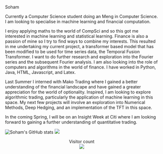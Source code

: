 Soham

Currently a Computer Science student doing an Meng in Computer Science. I am looking to specialise in machine learning and financial computation.

I enjoy applying maths to the world of CompSci and so this got me interested in machine learning and statistical learning. Finance is also a passion of mine so I try to find ways to combine my interests. This resulted in me undertaking my current project, a transformer based model that has been modified to be used for time series data, the Temporal Fusion Transformer. I want to do further research and exploration into the Fourier series and the subsequent Fourier analysis.
I am also looking into the role of computers and algorithms in the world of finance.
I have worked in Python, Java, HTML, Javascript, and Latex. 

Last Summer I interned with Mako Trading where I gained a better understanding of the financial landscape and have gained a greater appreciation for the world of optionality. 
Inspired, I am looking to explore algorithmic trading, particularly the application of machine learning in this space. My next few projects will involve an exploration into Numerical Methods, Deep Hedging, and an implementation of the TFT in this space.

In the coming Spring, I will be on an Insight Week at Citi where I am looking forward to gaining a further understanding of quantitative trading. 

![Soham's GitHub stats](https://github-readme-stats.vercel.app/api?username=Soham-Deshpande&theme=algolia&show_icons=true&hide=issues)
<a href="https://github.com/Soham-Deshpande">
  <img align="centre" src="https://github-readme-stats.vercel.app/api/top-langs/?username=Soham-Deshpande&theme=algolia" />
</a>


<p align="center"> 
  Visitor count<br>
  <img src="https://profile-counter.glitch.me/Soham-Deshpande/count.svg" />
</p>
